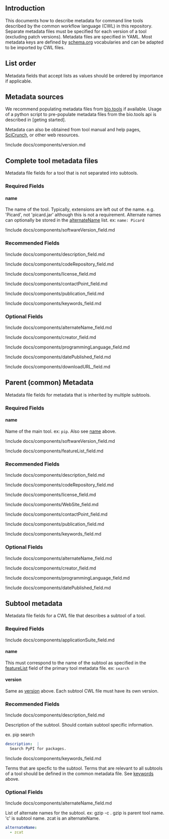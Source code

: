 ## Introduction

This documents how to describe metadata for command line tools described by the common workflow language (CWL) in this repository. 
Separate metadata files must be specified for each version of a tool (excluding patch versions). Metadata files are
specified in YAML. Most metadata keys are defined by [schema.org](https://schema.org/) vocabularies and can be adapted to be 
imported by CWL files.

## List order

Metadata fields that accept lists as values should be ordered by importance if applicable. 

## Metadata sources

We recommend populating metadata files from [bio.tools](https://bio.tools/) if available. Usage of a python script to pre-populate 
metadata files from the bio.tools api is described in [geting started].

Metadata can also be obtained from tool manual and help pages, [SciCrunch](https://scicrunch.org/), or other web resources.

!include docs/components/version.md

## <a name="complete"><a/>Complete tool metadata files

Metadata file fields for a tool that is not separated into subtools.

### Required Fields

#### <a name="name1"><a/>name

The name of the tool. Typically, extensions are left out of the name. e.g. 'Picard', not 'picard.jar' although this is
not a requirement. Alternate names can optionally be stored in the [alternateName](#alternatename) list. 
ex: `name: Picard`

!include docs/components/softwareVersion_field.md


### Recommended Fields

!include docs/components/description_field.md

!include docs/components/codeRepository_field.md

!include docs/components/license_field.md

!include docs/components/contactPoint_field.md

!include docs/components/publication_field.md

!include docs/components/keywords_field.md


### Optional Fields

!include docs/components/alternateName_field.md

!include docs/components/creator_field.md

!include docs/components/programmingLanguage_field.md

!include docs/components/datePublished_field.md

!include docs/components/downloadURL_field.md


## <a name="parent"><a/>Parent (common) Metadata

Metadata file fields for metadata that is inherited by multiple subtools.

### Required Fields

#### name

Name of the main tool. ex: `pip`. Also see [name](#name1) above.

!include docs/components/softwareVersion_field.md

!include docs/components/featureList_field.md


### Recommended Fields

!include docs/components/description_field.md

!include docs/components/codeRepository_field.md

!include docs/components/license_field.md

!include docs/components/WebSite_field.md

!include docs/components/contactPoint_field.md

!include docs/components/publication_field.md

!include docs/components/keywords_field.md


### Optional Fields

!include docs/components/alternateName_field.md

!include docs/components/creator_field.md

!include docs/components/programmingLanguage_field.md

!include docs/components/datePublished_field.md


## <a name="subtools"><a/>Subtool metadata

Metadata file fields for a CWL file that describes a subtool of a tool.

### Required Fields

!include docs/components/applicationSuite_field.md

#### name

This must correspond to the name of the subtool as specified in the [featureList](#featurelist) field of the primary tool metadata file.
ex: `search`

#### version

Same as [version](#version1) above. Each subtool CWL file
must have its own version.

### Recommended Fields

!include docs/components/description_field.md

Description of the subtool. Should contain subtool specific information.

ex. pip search

```yaml
description:  |
  Search PyPI for packages.
```

!include docs/components/keywords_field.md

Terms that are specfic to the subtool. 
Terms that are relevant to all subtools of a tool should be defined in the common metadata file.
See [keywords](#keywords) above.

### Optional Fields

!include docs/components/alternateName_field.md

List of alternate names for the subtool. 
ex: gzip -c . gzip is parent tool name. 'c' is subtool name. zcat is an alternateName.

```yaml
alternateName:
  - zcat
```
